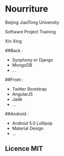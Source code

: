 # Nourriture

Beijing JiaoTong University

Software Project Training

Xin Xing

##Back : 

- Synphony or Django
- MongoDB
- ...

##Front : 

- Twitter Bootstrap
- AngularJS
- Jade
- ...

##Android :

- Android 5.0 Lollipop
- Material Design
- ...


## Licence MIT

